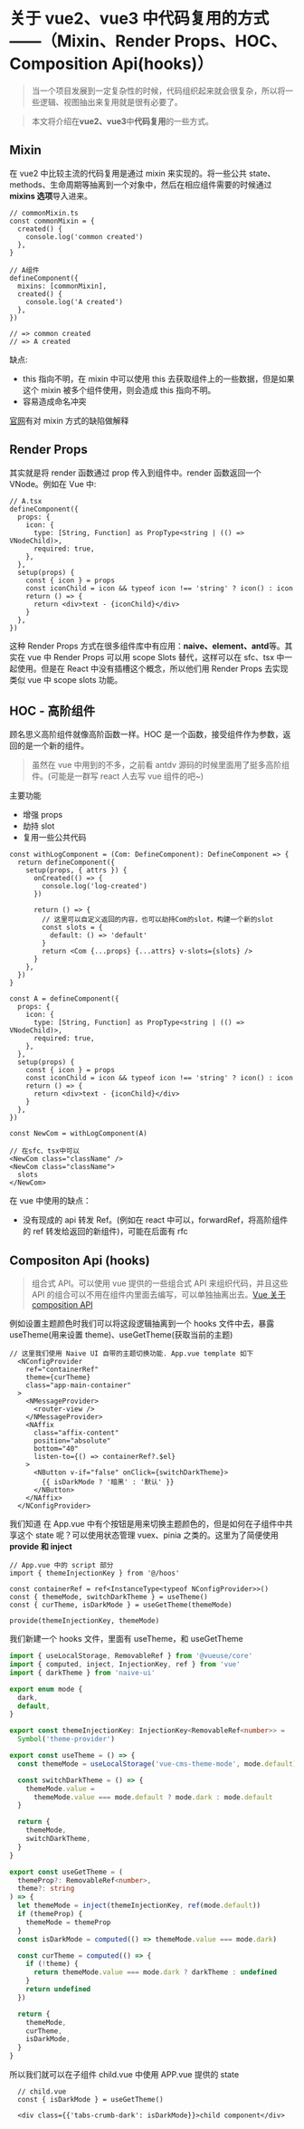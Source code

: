 # 关于 vue2、vue3 中代码复用的方式——（Mixin、Render Props、HOC、Composition Api(hooks)）

> 当一个项目发展到一定复杂性的时候，代码组织起来就会很复杂，所以将一些逻辑、视图抽出来复用就是很有必要了。

> 本文将介绍在**vue2、vue3**中**代码复用**的一些方式。

## Mixin

在 vue2 中比较主流的代码复用是通过 mixin 来实现的。将一些公共 state、methods、生命周期等抽离到一个对象中，然后在相应组件需要的时候通过**mixins 选项**导入进来。

```tsx
// commonMixin.ts
const commonMixin = {
  created() {
    console.log('common created')
  },
}

// A组件
defineComponent({
  mixins: [commonMixin],
  created() {
    console.log('A created')
  },
})

// => common created
// => A created
```

缺点:

- this 指向不明，在 mixin 中可以使用 this 去获取组件上的一些数据，但是如果这个 mixin 被多个组件使用，则会造成 this 指向不明。
- 容易造成命名冲突

[官网](https://vuejs.org/guide/reusability/composables.html#comparisons-with-other-techniques)有对 mixin 方式的缺陷做解释

## Render Props

其实就是将 render 函数通过 prop 传入到组件中。render 函数返回一个 VNode。例如在 Vue 中:

```tsx
// A.tsx
defineComponent({
  props: {
    icon: {
      type: [String, Function] as PropType<string | (() => VNodeChild)>,
      required: true,
    },
  },
  setup(props) {
    const { icon } = props
    const iconChild = icon && typeof icon !== 'string' ? icon() : icon
    return () => {
      return <div>text - {iconChild}</div>
    }
  },
})
```

这种 Render Props 方式在很多组件库中有应用：**naive、element、antd**等。其实在 vue 中 Render Props 可以用 scope Slots 替代，这样可以在 sfc、tsx 中一起使用。但是在 React 中没有插槽这个概念，所以他们用 Render Props 去实现类似 vue 中 scope slots 功能。

## HOC - 高阶组件

顾名思义高阶组件就像高阶函数一样。HOC 是一个函数，接受组件作为参数，返回的是一个新的组件。

> 虽然在 vue 中用到的不多，之前看 antdv 源码的时候里面用了挺多高阶组件。(可能是一群写 react 人去写 vue 组件的吧~)

主要功能

- 增强 props
- 劫持 slot
- 复用一些公共代码

```tsx
const withLogComponent = (Com: DefineComponent): DefineComponent => {
  return defineComponent({
    setup(props, { attrs }) {
      onCreated(() => {
        console.log('log-created')
      })

      return () => {
        // 这里可以自定义返回的内容，也可以劫持Com的slot，构建一个新的slot
        const slots = {
          default: () => 'default'
        }
        return <Com {...props} {...attrs} v-slots={slots} />
      }
    },
  })
}

const A = defineComponent({
  props: {
    icon: {
      type: [String, Function] as PropType<string | (() => VNodeChild)>,
      required: true,
    },
  },
  setup(props) {
    const { icon } = props
    const iconChild = icon && typeof icon !== 'string' ? icon() : icon
    return () => {
      return <div>text - {iconChild}</div>
    }
  },
})

const NewCom = withLogComponent(A)

// 在sfc、tsx中可以
<NewCom class="className" />
<NewCom class="className">
  slots
</NewCom>
```

在 vue 中使用的缺点：

- 没有现成的 api 转发 Ref。(例如在 react 中可以，forwardRef，将高阶组件的 ref 转发给返回的新组件)，可能在后面有 rfc

## Compositon Api (hooks)

> 组合式 API。可以使用 vue 提供的一些组合式 API 来组织代码，并且这些 API 的组合可以不用在组件内里面去编写，可以单独抽离出去。[Vue 关于 composition API](https://vuejs.org/guide/extras/composition-api-faq.html)

例如设置主题颜色时我们可以将这段逻辑抽离到一个 hooks 文件中去，暴露 useTheme(用来设置 theme)、useGetTheme(获取当前的主题)

```tsx
// 这里我们使用 Naive UI 自带的主题切换功能. App.vue template 如下
  <NConfigProvider
    ref="containerRef"
    theme={curTheme}
    class="app-main-container"
  >
    <NMessageProvider>
      <router-view />
    </NMessageProvider>
    <NAffix
      class="affix-content"
      position="absolute"
      bottom="40"
      listen-to={() => containerRef?.$el}
    >
      <NButton v-if="false" onClick={switchDarkTheme}>
        {{ isDarkMode ? '暗黑' : '默认' }}
      </NButton>
    </NAffix>
  </NConfigProvider>
```

我们知道 在 App.vue 中有个按钮是用来切换主题颜色的，但是如何在子组件中共享这个 state 呢？可以使用状态管理 vuex、pinia 之类的。这里为了简便使用 **provide 和 inject**

```tsx
// App.vue 中的 script 部分
import { themeInjectionKey } from '@/hoos'

const containerRef = ref<InstanceType<typeof NConfigProvider>>()
const { themeMode, switchDarkTheme } = useTheme()
const { curTheme, isDarkMode } = useGetTheme(themeMode)

provide(themeInjectionKey, themeMode)
```

我们新建一个 hooks 文件，里面有 useTheme，和 useGetTheme

```typescript
import { useLocalStorage, RemovableRef } from '@vueuse/core'
import { computed, inject, InjectionKey, ref } from 'vue'
import { darkTheme } from 'naive-ui'

export enum mode {
  dark,
  default,
}

export const themeInjectionKey: InjectionKey<RemovableRef<number>> =
  Symbol('theme-provider')

export const useTheme = () => {
  const themeMode = useLocalStorage('vue-cms-theme-mode', mode.default)

  const switchDarkTheme = () => {
    themeMode.value =
      themeMode.value === mode.default ? mode.dark : mode.default
  }

  return {
    themeMode,
    switchDarkTheme,
  }
}

export const useGetTheme = (
  themeProp?: RemovableRef<number>,
  theme?: string
) => {
  let themeMode = inject(themeInjectionKey, ref(mode.default))
  if (themeProp) {
    themeMode = themeProp
  }
  const isDarkMode = computed(() => themeMode.value === mode.dark)

  const curTheme = computed(() => {
    if (!theme) {
      return themeMode.value === mode.dark ? darkTheme : undefined
    }
    return undefined
  })

  return {
    themeMode,
    curTheme,
    isDarkMode,
  }
}
```

所以我们就可以在子组件 child.vue 中使用 APP.vue 提供的 state

```tsx
  // child.vue
  const { isDarkMode } = useGetTheme()

  <div class={{'tabs-crumb-dark': isDarkMode}}>child component</div>
```
